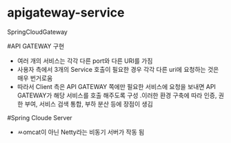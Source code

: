 # apigateway-service
SpringCloudGateway

#API GATEWAY 구현 
- 여러 개의 서비스는 각각 다른 port와 다른 URI를 가짐
- 사용자 측에서 3개의 Service 호출이 필요한 경우 각각 다른 uri에 요청하는 것은 매우 번거로움 
- 따라서 Client 측은 API GATEWAY 쪽에만 필요한 서비스에 요청을 보내면 API GATEWAY가 해당 서비스를 호출 해주도록 구성 
  .이러한 환경 구축에 따라 인증, 권한 부여, 서비스 검색 통합, 부하 분산 등에 장점이 생김 
  
#Spring Cloude Server 
- ㅆomcat이 아닌 Netty라는 비동기 서버가 작동 됨
